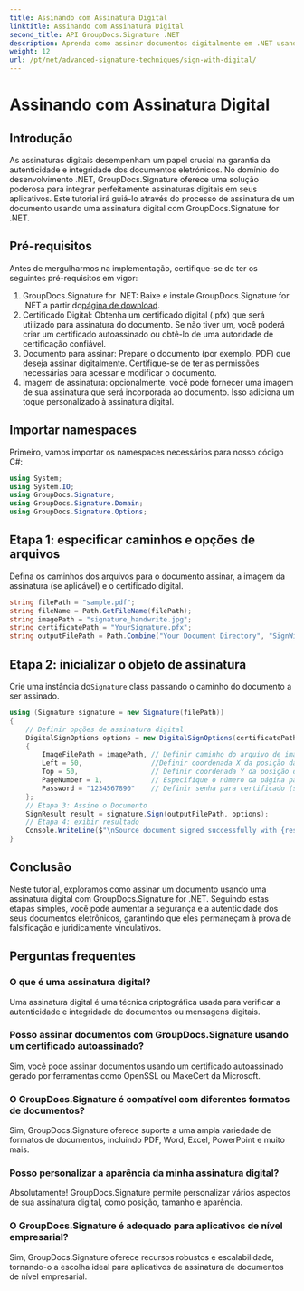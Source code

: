 ```yaml
---
title: Assinando com Assinatura Digital
linktitle: Assinando com Assinatura Digital
second_title: API GroupDocs.Signature .NET
description: Aprenda como assinar documentos digitalmente em .NET usando GroupDocs.Signature. Aumente a segurança e a autenticidade com este tutorial abrangente.
weight: 12
url: /pt/net/advanced-signature-techniques/sign-with-digital/
---
```


# Assinando com Assinatura Digital

## Introdução
As assinaturas digitais desempenham um papel crucial na garantia da autenticidade e integridade dos documentos eletrónicos. No domínio do desenvolvimento .NET, GroupDocs.Signature oferece uma solução poderosa para integrar perfeitamente assinaturas digitais em seus aplicativos. Este tutorial irá guiá-lo através do processo de assinatura de um documento usando uma assinatura digital com GroupDocs.Signature for .NET.
## Pré-requisitos
Antes de mergulharmos na implementação, certifique-se de ter os seguintes pré-requisitos em vigor:
1.  GroupDocs.Signature for .NET: Baixe e instale GroupDocs.Signature for .NET a partir do[página de download](https://releases.groupdocs.com/signature/net/).
2. Certificado Digital: Obtenha um certificado digital (.pfx) que será utilizado para assinatura do documento. Se não tiver um, você poderá criar um certificado autoassinado ou obtê-lo de uma autoridade de certificação confiável.
3. Documento para assinar: Prepare o documento (por exemplo, PDF) que deseja assinar digitalmente. Certifique-se de ter as permissões necessárias para acessar e modificar o documento.
4. Imagem de assinatura: opcionalmente, você pode fornecer uma imagem de sua assinatura que será incorporada ao documento. Isso adiciona um toque personalizado à assinatura digital.

## Importar namespaces
Primeiro, vamos importar os namespaces necessários para nosso código C#:
```csharp
using System;
using System.IO;
using GroupDocs.Signature;
using GroupDocs.Signature.Domain;
using GroupDocs.Signature.Options;
```
## Etapa 1: especificar caminhos e opções de arquivos
Defina os caminhos dos arquivos para o documento assinar, a imagem da assinatura (se aplicável) e o certificado digital.
```csharp
string filePath = "sample.pdf";
string fileName = Path.GetFileName(filePath);
string imagePath = "signature_handwrite.jpg";
string certificatePath = "YourSignature.pfx";
string outputFilePath = Path.Combine("Your Document Directory", "SignWithDigital", fileName);
```
## Etapa 2: inicializar o objeto de assinatura
 Crie uma instância do`Signature` class passando o caminho do documento a ser assinado.
```csharp
using (Signature signature = new Signature(filePath))
{
    // Definir opções de assinatura digital
    DigitalSignOptions options = new DigitalSignOptions(certificatePath)
    {
        ImageFilePath = imagePath, // Definir caminho do arquivo de imagem (opcional)
        Left = 50,                 //Definir coordenada X da posição da assinatura
        Top = 50,                  // Definir coordenada Y da posição da assinatura
        PageNumber = 1,            // Especifique o número da página para assinar
        Password = "1234567890"    // Definir senha para certificado (se necessário)
    };
    // Etapa 3: Assine o Documento
    SignResult result = signature.Sign(outputFilePath, options);
    // Etapa 4: exibir resultado
    Console.WriteLine($"\nSource document signed successfully with {result.Succeeded.Count} signature(s).\nFile saved at {outputFilePath}.");
}
```

## Conclusão
Neste tutorial, exploramos como assinar um documento usando uma assinatura digital com GroupDocs.Signature for .NET. Seguindo estas etapas simples, você pode aumentar a segurança e a autenticidade dos seus documentos eletrônicos, garantindo que eles permaneçam à prova de falsificação e juridicamente vinculativos.
## Perguntas frequentes
### O que é uma assinatura digital?
Uma assinatura digital é uma técnica criptográfica usada para verificar a autenticidade e integridade de documentos ou mensagens digitais.
### Posso assinar documentos com GroupDocs.Signature usando um certificado autoassinado?
Sim, você pode assinar documentos usando um certificado autoassinado gerado por ferramentas como OpenSSL ou MakeCert da Microsoft.
### O GroupDocs.Signature é compatível com diferentes formatos de documentos?
Sim, GroupDocs.Signature oferece suporte a uma ampla variedade de formatos de documentos, incluindo PDF, Word, Excel, PowerPoint e muito mais.
### Posso personalizar a aparência da minha assinatura digital?
Absolutamente! GroupDocs.Signature permite personalizar vários aspectos de sua assinatura digital, como posição, tamanho e aparência.
### O GroupDocs.Signature é adequado para aplicativos de nível empresarial?
Sim, GroupDocs.Signature oferece recursos robustos e escalabilidade, tornando-o a escolha ideal para aplicativos de assinatura de documentos de nível empresarial.